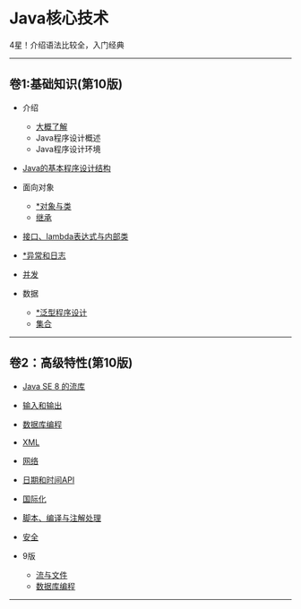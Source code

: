 #   Java核心技术 

4星！介绍语法比较全，入门经典

----

##  卷1:基础知识(第10版)


-   介绍
    -   [大概了解](s1s00.md)
    -   Java程序设计概述
    -   Java程序设计环境

-   [Java的基本程序设计结构](s1s03.md)
-   面向对象
    -   [*对象与类](s1s04.md)
    -   [继承](s1s05.md)
-   [接口、lambda表达式与内部类](s1s06.md)
-   [*异常和日志](s1s07.md)
-   [并发](s1s14.md)
-   数据
    -   [*泛型程序设计](s1s08.md)
    -   [集合](s1s09.md)


----

##  卷2：高级特性(第10版)

-   [Java SE 8 的流库](s2s01.md)
-   [输入和输出](s2s02.md)
-   [数据库编程](s2s05.md)
-   [XML](s2s03.md)
-   [网络](s2s04.md)
-   [日期和时间API](s2s06.md)
-   [国际化](s2s07.md)
-   [脚本、编译与注解处理](s2s08.md)
-   [安全](s2s09.md)

-   9版
    -   [流与文件](s20s01.md)
    -   [数据库编程](s20s04.md)



----
